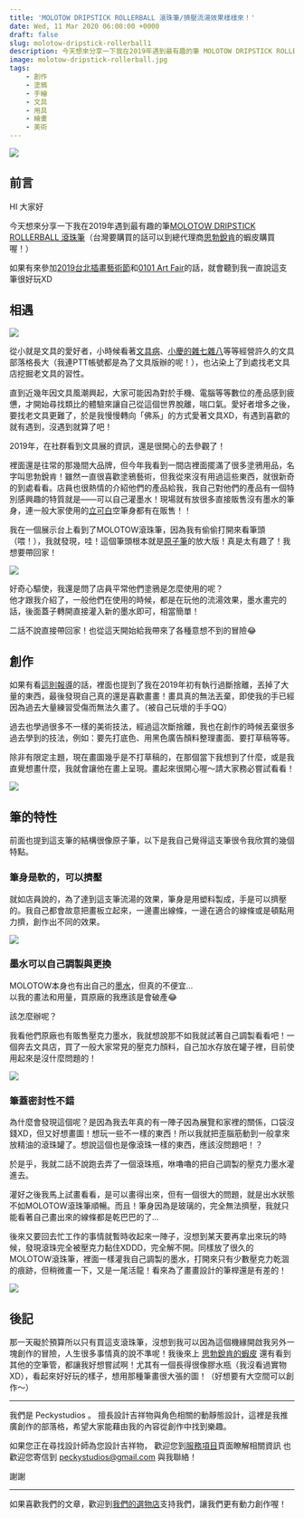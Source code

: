 ```yaml
---
title: 'MOLOTOW DRIPSTICK ROLLERBALL 滾珠筆/擠壓流湯效果樣樣來！'
date: Wed, 11 Mar 2020 06:00:00 +0000
draft: false
slug: molotow-dripstick-rollerball1
description: 今天想來分享一下我在2019年遇到最有趣的筆 MOLOTOW DRIPSTICK ROLLERBALL 滾珠筆
image: molotow-dripstick-rollerball.jpg
tags: 
    - 創作
    - 塗鴉
    - 手繪
    - 文具
    - 用具
    - 繪畫
    - 美術
---
```


![](IMG_4635-1024x639.jpg)

前言
--

HI 大家好

今天想來分享一下我在2019年遇到最有趣的筆[MOLOTOW DRIPSTICK ROLLERBALL 滾珠筆](https://amzn.to/2wv7Lrx)（台灣要購買的話可以到總代理商[思勃銳肯](https://shopee.tw/kevin200e200)的蝦皮購買喔！）

如果有來參加[2019台北插畫藝術節](http://tif.freedom-men.com/)和[0101 Art Fair](https://www.artzdeal.com/news/9171?fbclid=IwAR08lbiUp4NddEyimavmR6oUjoeJ34btwd6srOZLZ-QFMboXYZnpYNiIHAk)的話，就會聽到我一直說這支筆很好玩XD

相遇
--

![](img38-1024x784.jpg)

從小就是文具的愛好者，小時候看著[文具病](http://www.stationeria.net/)、[小慶的雜七雜八](https://blog.xuite.net/q10021232/twblog1)等等經營許久的文具部落格長大（我連PTT帳號都是為了文具版辦的呢！），也沾染上了到處找老文具店挖掘老文具的習性。

直到近幾年因文具風潮興起，大家可能因為對於手機、電腦等等數位的產品感到疲憊，才開始尋找類比的體驗來讓自己從這個世界脫離，喘口氣。愛好者增多之後，要找老文具更難了，於是我慢慢轉向「佛系」的方式愛著文具XD，有遇到喜歡的就有遇到，沒遇到就算了吧！

2019年，在社群看到文具展的資訊，還是很開心的去參觀了！

裡面還是往常的那幾間大品牌，但今年我看到一間店裡面擺滿了很多塗鴉用品，名字叫思勃銳肯！雖然一直很喜歡塗鴉藝術，但我從來沒有用過這些東西，就很新奇的到處看看。店員也很熱情的介紹他們的產品給我，我自己對他們的產品有一個特別感興趣的特質就是——可以自己灌墨水！現場就有放很多直接販售沒有墨水的筆身，連一般大家使用的[立可白](https://greenmall.info/2ePiW)空筆身都有在販售！！

我在一個展示台上看到了MOLOTOW滾珠筆，因為我有偷偷打開來看筆頭（喂！），我就發現，哇！這個筆頭根本就是[原子筆](https://zh.wikipedia.org/wiki/%E5%8E%9F%E5%AD%90%E7%AD%86)的放大版！真是太有趣了！我想要帶回家！

![](IMG_4681-1024x768.jpg)

好奇心驅使，我還是問了店員平常他們塗鴉是怎麼使用的呢？  
他才跟我介紹了，一般他們在使用的時候，都是在玩他的流湯效果，墨水畫完的話，後面蓋子轉開直接灌入新的墨水即可，相當簡單！

二話不說直接帶回家！也從這天開始給我帶來了各種意想不到的冒險😂

創作
--

如果有看[這則報導](https://www.artzdeal.com/news/9171?fbclid=IwAR08lbiUp4NddEyimavmR6oUjoeJ34btwd6srOZLZ-QFMboXYZnpYNiIHAk)的話，裡面也提到了我在2019年初有執行過斷捨離，丟掉了大量的東西，最後發現自己真的還是喜歡畫畫！畫具真的無法丟棄，即使我的手已經因為過去大量練習受傷而無法久畫了。（被自己玩壞的手手QQ）

過去也學過很多不一樣的美術技法，經過這次斷捨離，我也在創作的時候丟棄很多過去學到的技法，例如：要先打底色、用黑色廣告顏料整理畫面、要打草稿等等。

除非有限定主題，現在畫圖幾乎是不打草稿的，在那個當下我想到了什麼，或是我直覺想畫什麼，我就會讓他在畫上呈現。畫起來很開心喔～請大家務必嘗試看看！

![](img28-770x1024.jpg)

筆的特性
----

前面也提到這支筆的結構很像原子筆，以下是我自己覺得這支筆很令我欣賞的幾個特點。

### 筆身是軟的，可以擠壓

就如店員說的，為了達到這支筆流湯的效果，筆身是用塑料製成，手是可以擠壓的。我自己都會故意把畫板立起來，一邊畫出線條，一邊在適合的線條或是頓點用力擠，創作出不同的效果。  

![](img40-1024x722.png)

### 墨水可以自己調製與更換



MOLOTOW本身也有出自己的[墨水](https://amzn.to/2VQmNTp)，但真的不便宜…  
以我的畫法和用量，買原廠的我應該是會破產😂

該怎麼辦呢？

我看他們原廠也有販售壓克力墨水，我就想說那不如我就試著自己調製看看吧！一個奔去文具店，買了一般大家常見的壓克力顏料，自己加水存放在罐子裡，目前使用起來是沒什麼問題的！

![](IMG_4636-768x1024.jpg)

### 筆蓋密封性不錯

為什麼會發現這個呢？是因為我去年真的有一陣子因為展覽和家裡的關係，口袋沒錢XD，但又好想畫圖！想玩一些不一樣的東西！所以我就把歪腦筋動到一般拿來放精油的滾珠罐了。想說這個也是像滾珠一樣的東西，應該沒問題吧！？

於是乎，我就二話不說跑去弄了一個滾珠瓶，咻嚕嚕的把自己調製的壓克力墨水灌進去。

灌好之後我馬上試畫看看，是可以畫得出來，但有一個很大的問題，就是出水狀態不如MOLOTOW滾珠筆順暢。而且！筆身因為是玻璃的，完全無法擠壓，我就只能看著自己畫出來的線條都是乾巴巴的了…

後來又要回去忙工作的事情就暫時收起來一陣子，沒想到某天要再拿出來玩的時候，發現滾珠完全被壓克力黏住XDDD，完全解不開。同樣放了很久的MOLOTOW滾珠筆，裡面一樣灌我自己調製的墨水，打開來只有少數壓克力乾涸的痕跡，但稍微畫一下，又是一尾活龍！看來為了畫畫設計的筆桿還是有差的！

![](IMG_4640-1024x768.jpg)

後記
--

那一天礙於預算所以只有買這支滾珠筆，沒想到我可以因為這個機緣開啟我另外一塊創作的冒險，人生很多事情真的說不準呢！我後來上 [思勃銳肯的蝦皮](https://shopee.tw/kevin200e200) 還有看到其他的空筆管，都讓我好想嘗試啊！尤其有一個長得很像膠水瓶（我沒看過實物XD），看起來好好玩的樣子，想用那種筆畫很大張的圖！（好想要有大空間可以創作～）


---

我們是 Peckystudios 。
擅長設計吉祥物與角色相關的動靜態設計，這裡是我推廣創作的部落格，希望大家能藉由我的內容從創作中找到樂趣。

如果您正在尋找設計師為您設計吉祥物，
歡迎您到[服務項目](https://peckyhsieh.wixsite.com/peckystudiosservice)頁面瞭解相關資訊
也歡迎您寄信到 peckystudios@gmail.com 與我聯絡！

謝謝

---

如果喜歡我們的文章，歡迎到[我們的選物店](https://www.rakuten.com.tw/shop/peckystudio/)支持我們，讓我們更有動力創作喔！